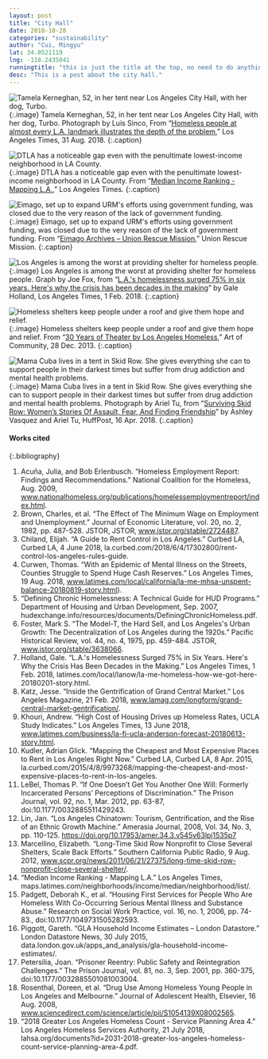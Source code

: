 ```yaml
---
layout: post
title: "City Hall"
date: 2018-10-28
categories: "sustainability" 
author: "Cui, Mingyu"
lat: 34.0521119
lng: -118.2435041
runningtitle: "this is just the title at the top, no need to do anything here"
desc: "This is a post about the city hall."
---
```




![Tamela Kerneghan, 52, in her tent near Los Angeles City Hall, with her dog, Turbo.](images/Cui_CityHall.png)
   {:.image}
Tamela Kerneghan, 52, in her tent near Los Angeles City Hall, with her dog, Turbo. Photograph by Luis Sinco, From “[Homeless people at almost every L.A. landmark illustrates the depth of the problem](lat.ms/2MHVesk),” Los Angeles Times, 31 Aug. 2018.
   {:.caption} 

![DTLA has a noticeable gap even with the penultimate lowest-income neighborhood in LA County.](images/Cui_MedianIncome.png)
   {:.image}
DTLA has a noticeable gap even with the penultimate lowest-income neighborhood in LA County. From “[Median Income Ranking - Mapping L.A.](maps.latimes.com/neighborhoods/income/median/neighborhood/list),” Los Angeles Times.
   {:.caption} 

![Eimago, set up to expand URM's efforts using government funding, was closed due to the very reason of the lack of government funding.](images/Cui_ClosedShelter.png)
   {:.image}
Eimago, set up to expand URM's efforts using government funding, was closed due to the very reason of the lack of government funding. From “[Eimago Archives – Union Rescue Mission](urm.org/tag/eimago),” Union Rescue Mission.
   {:.caption} 

![Los Angeles is among the worst at providing shelter for homeless people.](images/Cui_ShelterPercentage.png)
   {:.image}
Los Angeles is among the worst at providing shelter for homeless people. Graph by Joe Fox, from “[L.A.'s homelessness surged 75% in six years. Here's why the crisis has been decades in the making](latimes.com/local/lanow/la-me-homeless-how-we-got-here-20180201-story.html)” by Gale Holland, Los Angeles Times, 1 Feb. 2018.
   {:.caption} 

![Homeless shelters keep people under a roof and give them hope and relief.](images/Cui_ShelterHope.png)
   {:.image}
Homeless shelters keep people under a roof and give them hope and relief. From “[30 Years of Theater by Los Angeles Homeless](artofcommunity.wordpress.com/2013/12/28/30-years-of-theater-by-los-angeles-homeless),” Art of Community, 28 Dec. 2013.
   {:.caption} 

![Mama Cuba lives in a tent in Skid Row. She gives everything she can to support people in their darkest times but suffer from drug addiction and mental health problems.](images/Cui_MamaCuba.png)
   {:.image}
Mama Cuba lives in a tent in Skid Row. She gives everything she can to support people in their darkest times but suffer from drug addiction and mental health problems. Photograph by Ariel Tu, from “[Surviving Skid Row: Women’s Stories Of Assault, Fear, And Finding Friendship](huffingtonpost.com/entry/skid-row-homeless-women_us_5acfa9e9e4b0edca2cb7cb57)” by Ashley Vasquez and Ariel Tu, HuffPost, 16 Apr. 2018.
   {:.caption} 




#### Works cited

{:.bibliography} 
1. Acuña, Julia, and Bob Erlenbusch. “Homeless Employment Report: Findings and Recommendations.” National Coalition for the Homeless, Aug. 2009, www.nationalhomeless.org/publications/homelessemploymentreport/index.html.
2. Brown, Charles, et al. “The Effect of The Minimum Wage on Employment and Unemployment.” Journal of Economic Literature, vol. 20, no. 2, 1982, pp. 487-528. JSTOR, JSTOR, www.jstor.org/stable/2724487.
3. Chiland, Elijah. “A Guide to Rent Control in Los Angeles.” Curbed LA, Curbed LA, 4 June 2018, la.curbed.com/2018/6/4/17302800/rent-control-los-angeles-rules-guide.
4. Curwen, Thomas. “With an Epidemic of Mental Illness on the Streets, Counties Struggle to Spend Huge Cash Reserves.” Los Angeles Times, 19 Aug. 2018, www.latimes.com/local/california/la-me-mhsa-unspent-balance-20180819-story.html).
5. “Defining Chronic Homelessness: A Technical Guide for HUD Programs.” Department of Housing and Urban Development, Sep. 2007, hudexchange.info/resources/documents/DefiningChronicHomeless.pdf.
6. Foster, Mark S. “The Model-T, the Hard Sell, and Los Angeles's Urban Growth: The Decentralization of Los Angeles during the 1920s.” Pacific Historical Review, vol. 44, no. 4, 1975, pp. 459-484. JSTOR, www.jstor.org/stable/3638066.
7. Holland, Gale. “L.A.'s Homelessness Surged 75% in Six Years. Here's Why the Crisis Has Been Decades in the Making.” Los Angeles Times, 1 Feb. 2018, latimes.com/local/lanow/la-me-homeless-how-we-got-here-20180201-story.html.
8. Katz, Jesse. “Inside the Gentrification of Grand Central Market.” Los Angeles Magazine, 21 Feb. 2018, www.lamag.com/longform/grand-central-market-gentrification/.
9. Khouri, Andrew. “High Cost of Housing Drives up Homeless Rates, UCLA Study Indicates.” Los Angeles Times, 13 June 2018, www.latimes.com/business/la-fi-ucla-anderson-forecast-20180613-story.html.
10. Kudler, Adrian Glick. “Mapping the Cheapest and Most Expensive Places to Rent in Los Angeles Right Now.” Curbed LA, Curbed LA, 8 Apr. 2015, la.curbed.com/2015/4/8/9973268/mapping-the-cheapest-and-most-expensive-places-to-rent-in-los-angeles.
11. LeBel, Thomas P. “If One Doesn’t Get You Another One Will: Formerly Incarcerated Persons’ Perceptions of Discrimination.” The Prison Journal, vol. 92, no. 1, Mar. 2012, pp. 63-87, doi:10.1177/0032885511429243.
12. Lin, Jan. “Los Angeles Chinatown: Tourism, Gentrification, and the Rise of an Ethnic Growth Machine.” Amerasia Journal, 2008, Vol. 34, No. 3, pp. 110-125. https://doi.org/10.17953/amer.34.3.v545v63lpj1535p7
13. Marcellino, Elizabeth. “Long-Time Skid Row Nonprofit to Close Several Shelters, Scale Back Efforts.” Southern California Public Radio, 9 Aug. 2012, www.scpr.org/news/2011/06/21/27375/long-time-skid-row-nonprofit-close-several-shelter/.
14. “Median Income Ranking - Mapping L.A.” Los Angeles Times, maps.latimes.com/neighborhoods/income/median/neighborhood/list/.
15. Padgett, Deborah K., et al. “Housing First Services for People Who Are Homeless With Co-Occurring Serious Mental Illness and Substance Abuse.” Research on Social Work Practice, vol. 16, no. 1, 2006, pp. 74-83., doi:10.1177/1049731505282593.
16. Piggott, Gareth. “GLA Household Income Estimates – London Datastore.” London Datastore News, 30 July 2015, data.london.gov.uk/apps_and_analysis/gla-household-income-estimates/.
17. Petersilia, Joan. “Prisoner Reentry: Public Safety and Reintegration Challenges.” The Prison Journal, vol. 81, no. 3, Sep. 2001, pp. 360-375, doi:10.1177/0032885501081003004.
18. Rosenthal, Doreen, et al. “Drug Use Among Homeless Young People in Los Angeles and Melbourne.” Journal of Adolescent Health, Elsevier, 16 Aug. 2008, www.sciencedirect.com/science/article/pii/S1054139X08002565.
19. “2018 Greater Los Angeles Homeless Count - Service Planning Area 4.” Los Angeles Homeless Services Authority, 21 July 2018, lahsa.org/documents?id=2031-2018-greater-los-angeles-homeless-count-service-planning-area-4.pdf.

